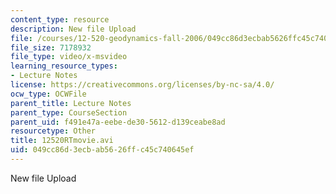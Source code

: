 ```yaml
---
content_type: resource
description: New file Upload
file: /courses/12-520-geodynamics-fall-2006/049cc86d3ecbab5626ffc45c740645ef_12520RTmovie.avi
file_size: 7178932
file_type: video/x-msvideo
learning_resource_types:
- Lecture Notes
license: https://creativecommons.org/licenses/by-nc-sa/4.0/
ocw_type: OCWFile
parent_title: Lecture Notes
parent_type: CourseSection
parent_uid: f491e47a-eebe-de30-5612-d139ceabe8ad
resourcetype: Other
title: 12520RTmovie.avi
uid: 049cc86d-3ecb-ab56-26ff-c45c740645ef
---
```

New file Upload